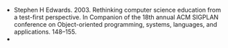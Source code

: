 * Stephen H Edwards. 2003. Rethinking computer science education from a test-first perspective. In Companion of the 18th annual ACM SIGPLAN conference on Object-oriented programming, systems, languages, and applications. 148–155.
* 